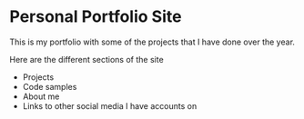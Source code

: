 # Personal Portfolio Site

This is my portfolio with some of the projects that I have done over the year.

Here are the different sections of the site

- Projects
- Code samples
- About me
- Links to other social media I have accounts on
